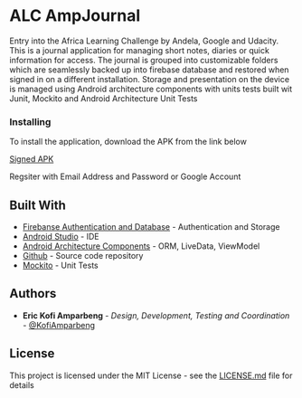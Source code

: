 # ALC AmpJournal

Entry into the Africa Learning Challenge by Andela, Google and Udacity.
This is a journal application for managing short notes, diaries or quick information for access.
The journal is grouped into customizable folders which are seamlessly backed up 
into firebase database and restored when signed in on a different installation.
Storage and presentation on the device is managed using Android architecture components
with units tests built wit Junit, Mockito and Android Architecture Unit Tests

### Installing

To install the application, download the APK from the link below

[Signed APK](https://acsint.io/)

Regsiter with Email Address and Password or Google Account

## Built With

* [Firebanse Authentication and Database](https://firebase.google.com/) - Authentication and Storage
* [Android Studio](https://developer.android.com/studio/) - IDE
* [Android Architecture Components](https://developer.android.com/topic/libraries/architecture/) - ORM, LiveData, ViewModel
* [Github](https://github.com/eamparbeng/alc-journal-amparbeng) - Source code repository
* [Mockito](http://site.mockito.org/) - Unit Tests


## Authors

* **Eric Kofi Amparbeng** - *Design, Development, Testing and Coordination* - [@KofiAmparbeng](https://slack.io)

## License

This project is licensed under the MIT License - see the [LICENSE.md](LICENSE.md) file for details

